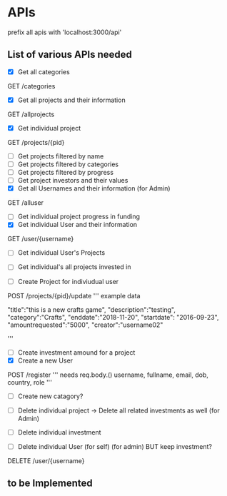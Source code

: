 # APIs

prefix all apis with 'localhost:3000/api'



## List of various APIs needed

- [x] Get all categories

GET /categories

- [x] Get all projects and their information

GET /allprojects

- [x] Get individual project

GET /projects/{pid} 

- [ ] Get projects filtered by name
- [ ] Get projects filtered by categories
- [ ] Get projects filtered by progress
- [ ] Get project investors and their values
- [x] Get all Usernames and their information (for Admin)

GET /alluser

- [ ] Get individual project progress in funding
- [x] Get individual User and their information

GET /user/{username}

- [ ] Get individual User's Projects
- [ ] Get individual's all projects invested in

- [ ] Create Project for indiviudual user

POST /projects/{pid}/update
'''
example data

"title":"this is a new crafts game",
"description":"testing",
"category":"Crafts",
"enddate":"2018-11-20",
"startdate": "2016-09-23",
"amountrequested":"5000",
"creator":"username02"

'''


- [ ] Create investment amound for a project
- [x] Create a new User

POST /register
'''
needs req.body.() username, fullname, email, dob, country, role
'''

- [ ] Create new catagory?

- [ ] Delete individual project -> Delete all related investments as well (for Admin)
- [ ] Delete individual investment
- [ ] Delete individual User (for self) (for admin) BUT keep investment?

DELETE /user/{username}


## to be Implemented



